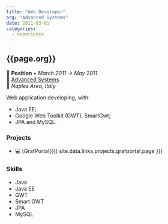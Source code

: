 ```yaml
---
title: "Web Developer"
org: "Advanced Systems"
date: 2011-03-01
categories:
  - experience
---
```

## {{page.org}}

💼 **Position** • _March 2011 → May 2011_  
🏢 [Advanced Systems](https://www.advancedsystems.it/)  
📍 _Naples Area, Italy_

Web application developing, with:
-	Java EE; 
-	Google Web Toolkit (GWT), SmartGwt;
-	JPA and MySQL.


### Projects

- 💻 [GrafPortal]({{ site.data.links.projects.grafportal.page }})


### Skills

- Java
- Java EE
- GWT
- Smart GWT
- JPA
- MySQL
